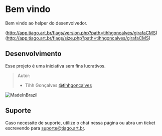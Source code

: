 # Bem vindo
Bem vindo ao helper do desenvolvedor.

(http://app.tiago.art.br/flags/version.php?path=tihhgoncalves/girafaCMS)
(http://app.tiago.art.br/flags/size.php?path=tihhgoncalves/girafaCMS)

## Desenvolvimento
Esse projeto é uma iniciativa sem fins lucrativos.

> Autor:
> - Tihh Gonçalves [@tihhgoncalves](https://twitter.com/tihhgoncalves) 

![MadeInBrazil](https://raw.githubusercontent.com/zbraestudio/rhinoJS/master/doc/br.png)

## Suporte

Caso necessite de suporte, utilize o chat nessa página ou abra um ticket escrevendo para suporte@tiago.art.br.

